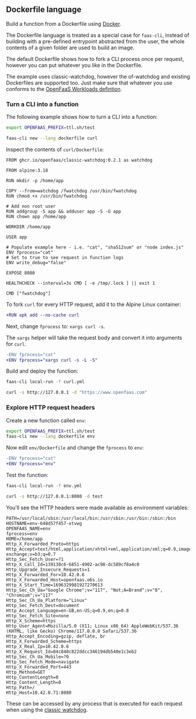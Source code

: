 ## Dockerfile language

Build a function from a Dockerfile using [Docker](https://www.docker.com/).

The Dockerfile language is treated as a special case for `faas-cli`, instead of building with a pre-defined entrypoint abstracted from the user, the whole contents of a given folder are used to build an image.

The default Dockerfile shows how to fork a CLI process once per request, however you can put whatever you like in the Dockerfile.

The example uses classic-watchdog, however the of-watchdog and existing Dockerfiles are supported too. Just make sure that whatever you use conforms to the [OpenFaaS Workloads defintion](/reference/workloads).

### Turn a CLI into a function

The following example shows how to turn a CLI into a function:

```bash
export OPENFAAS_PREFIX=ttl.sh/test

faas-cli new --lang dockerfile curl
```

Inspect the contents of `curl/Dockerfile`:

```
FROM ghcr.io/openfaas/classic-watchdog:0.2.1 as watchdog

FROM alpine:3.18

RUN mkdir -p /home/app

COPY --from=watchdog /fwatchdog /usr/bin/fwatchdog
RUN chmod +x /usr/bin/fwatchdog

# Add non root user
RUN addgroup -S app && adduser app -S -G app
RUN chown app /home/app

WORKDIR /home/app

USER app

# Populate example here - i.e. "cat", "sha512sum" or "node index.js"
ENV fprocess="cat"
# Set to true to see request in function logs
ENV write_debug="false"

EXPOSE 8080

HEALTHCHECK --interval=3s CMD [ -e /tmp/.lock ] || exit 1

CMD ["fwatchdog"]
```

To fork `curl` for every HTTP request, add it to the Alpine Linux container:

```diff
+RUN apk add --no-cache curl
```

Next, change `fprocess` to: `xargs curl -s`.

The `xargs` helper will take the request body and convert it into arguments for `curl`. 

```diff
-ENV fprocess="cat"
+ENV fprocess="xargs curl -s -L -S"
```

Build and deploy the function:

```bash
faas-cli local-run -f curl.yml

curl -s http://127.0.0.1 -d "https://www.openfaas.com"
```

### Explore HTTP request headers

Create a new function called `env`:

```bash
export OPENFAAS_PREFIX=ttl.sh/test
faas-cli new --lang dockerfile env
```

Now edit `env/Dockerfile` and change the `fprocess` to `env`:

```diff
-ENV fprocess="cat"
+ENV fprocess="env"
```

Test the function:

```bash
faas-cli local-run -f env.yml

curl -s http://127.0.0.1:8080 -d test
```

You'll see the HTTP headers were made available as environment variables:

```
PATH=/usr/local/sbin:/usr/local/bin:/usr/sbin:/usr/bin:/sbin:/bin
HOSTNAME=env-648d57f457-xtvwg
OPENFAAS_NAME=env
fprocess=env
HOME=/home/app
Http_X_Forwarded_Proto=https
Http_Accept=text/html,application/xhtml+xml,application/xml;q=0.9,image/avif,image/webp,image/apng,*/*;q=0.8,application/signed-exchange;v=b3;q=0.7
Http_Sec_Fetch_User=?1
Http_X_Call_Id=139138c6-6851-4902-ac98-dc589cf8a4c0
Http_Upgrade_Insecure_Requests=1
Http_X_Forwarded_For=10.42.0.6
Http_X_Forwarded_Host=openfaas.o6s.io
Http_X_Start_Time=1696329981927270613
Http_Sec_Ch_Ua="Google Chrome";v="117", "Not;A=Brand";v="8", "Chromium";v="117"
Http_Sec_Ch_Ua_Platform="Linux"
Http_Sec_Fetch_Dest=document
Http_Accept_Language=en-GB,en-US;q=0.9,en;q=0.8
Http_Sec_Fetch_Site=none
Http_X_Scheme=https
Http_User_Agent=Mozilla/5.0 (X11; Linux x86_64) AppleWebKit/537.36 (KHTML, like Gecko) Chrome/117.0.0.0 Safari/537.36
Http_Accept_Encoding=gzip, deflate, br
Http_X_Forwarded_Scheme=https
Http_X_Real_Ip=10.42.0.6
Http_X_Request_Id=84c840c822ddcc346194db540e1c3eb2
Http_Sec_Ch_Ua_Mobile=?0
Http_Sec_Fetch_Mode=navigate
Http_X_Forwarded_Port=443
Http_Method=GET
Http_ContentLength=0
Http_Content_Length=0
Http_Path=/
Http_Host=10.42.0.71:8080
```

These can be accessed by any process that is executed for each request when using the [classic watchdog](https://github.com/openfaas/classic-watchdog/).

